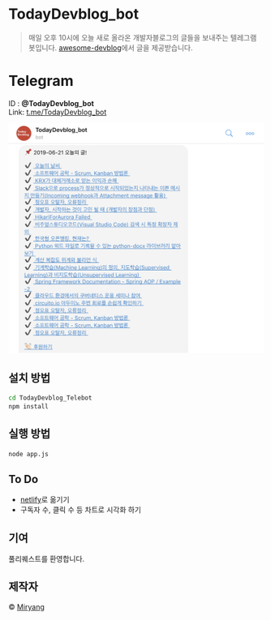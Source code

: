 # TodayDevblog_bot

> 매일 오후 10시에 오늘 새로 올라온 개발자블로그의 글들을 보내주는 텔레그램 봇입니다.
> [awesome-devblog](https://github.com/sarojaba/awesome-devblog)에서 글을 제공받습니다.


# Telegram

ID : __@TodayDevblog_bot__<br>
Link: [t.me/TodayDevblog_bot](https://t.me/TodayDevblog_bot)

![example](example.png)


## 설치 방법

```sh
cd TodayDevblog_Telebot
npm install
```


## 실행 방법

```sh
node app.js
```

## To Do
- [netlify](https://www.netlify.com/)로 옮기기
- 구독자 수, 클릭 수 등 차트로 시각화 하기

## 기여

풀리퀘스트를 환영합니다.


## 제작자

© [Miryang](https://miryang.dev)
